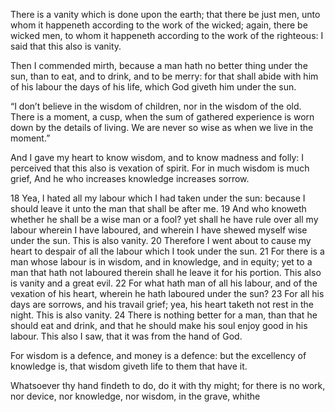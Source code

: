 

There is a vanity which is done upon the earth; that there be just men, unto whom it happeneth according to the work of the wicked; again, there be wicked men, to whom it happeneth according to the work of the righteous: I said that this also is vanity.

Then I commended mirth, because a man hath no better thing under the sun, than to eat, and to drink, and to be merry: for that shall abide with him of his labour the days of his life, which God giveth him under the sun.

“I don’t believe in the wisdom of children, nor in the wisdom of the old. There is a moment, a cusp, when the sum of gathered experience is worn down by the details of living. We are never so wise as when we live in the moment.”

And I gave my heart to know wisdom, and to know madness and folly: I perceived that this also is vexation of spirit.
For in much wisdom is much grief, And he who increases knowledge increases sorrow.

18 Yea, I hated all my labour which I had taken under the sun: because I should leave it unto the man that shall be after me. 19 And who knoweth whether he shall be a wise man or a fool? yet shall he have rule over all my labour wherein I have laboured, and wherein I have shewed myself wise under the sun. This is also vanity. 20 Therefore I went about to cause my heart to despair of all the labour which I took under the sun. 21 For there is a man whose labour is in wisdom, and in knowledge, and in equity; yet to a man that hath not laboured therein shall he leave it for his portion. This also is vanity and a great evil. 22 For what hath man of all his labour, and of the vexation of his heart, wherein he hath laboured under the sun? 23 For all his days are sorrows, and his travail grief; yea, his heart taketh not rest in the night. This is also vanity. 24 There is nothing better for a man, than that he should eat and drink, and that he should make his soul enjoy good in his labour. This also I saw, that it was from the hand of God.

For wisdom is a defence, and money is a defence: but the excellency of knowledge is, that wisdom giveth life to them that have it.

Whatsoever thy hand findeth to do, do it with thy might; for there is no work, nor device, nor knowledge, nor wisdom, in the grave, whithe